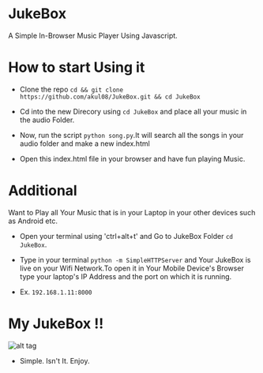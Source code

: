 # JukeBox
A Simple In-Browser Music Player Using Javascript.

# How to start Using it

- Clone the repo `cd && git clone https://github.com/akul08/JukeBox.git && cd JukeBox`

- Cd into the new Direcory using `cd JukeBox` and place all your music in the audio Folder.

- Now, run the script `python song.py`.It will search all the songs in your audio folder and make a new index.html

- Open this index.html file in your browser and have fun playing Music.

# Additional 

Want to Play all Your Music that is in your Laptop in your other devices such as Android etc.

- Open your terminal using 'ctrl+alt+t' and Go to JukeBox Folder `cd JukeBox`.

- Type in your terminal `python -m SimpleHTTPServer` and Your JukeBox is live on your Wifi Network.To open it in Your Mobile Device's Browser type your laptop's IP Address and the port on which it is running.
- Ex. `192.168.1.11:8000`

# My JukeBox !!

![alt tag](https://raw.github.com/username/projectname/branch/path/to/img.png)


- Simple. Isn't It. Enjoy.

